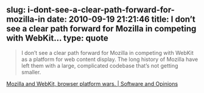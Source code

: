slug: i-dont-see-a-clear-path-forward-for-mozilla-in
date: 2010-09-19 21:21:46
title: I don’t see a clear path forward for Mozilla in competing with WebKit...
type: quote
---

> I don’t see a clear path forward for Mozilla in competing with WebKit as a platform for web content display. The long history of Mozilla have left them with a large, complicated codebase that’s not getting smaller.

[Mozilla and WebKit, browser platform wars. | Software and Opinions](http://ianloic.com/2009/03/04/mozilla-and-webkit-browser-platform-wars/)

